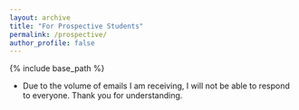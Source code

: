 ```yaml
---
layout: archive
title: "For Prospective Students"
permalink: /prospective/
author_profile: false
---
```

{% include base_path %}

- Due to the volume of emails I am receiving, I will not be able to respond to everyone. Thank you for understanding. 
